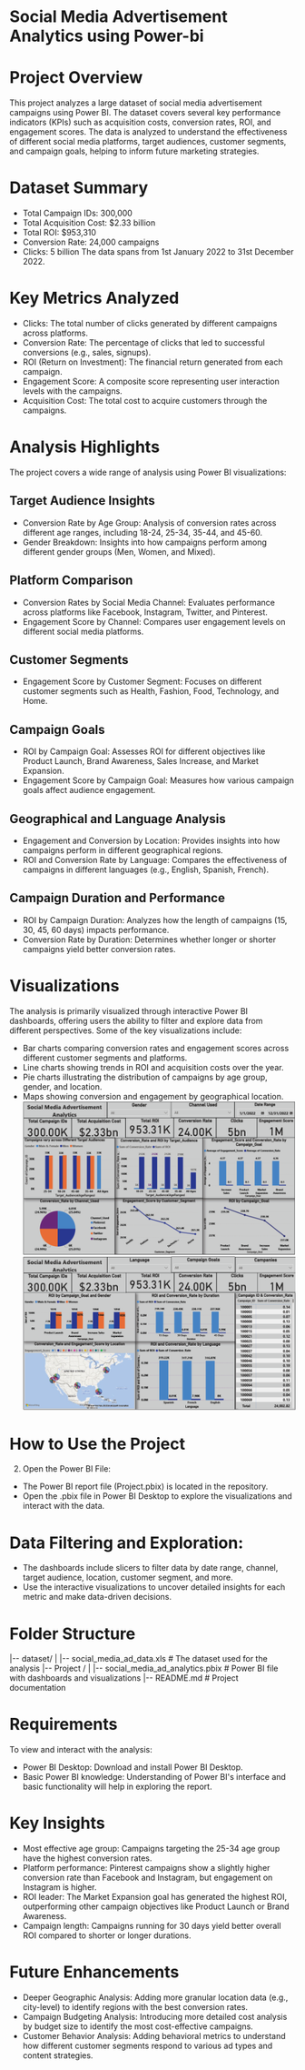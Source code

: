 # Social Media Advertisement Analytics using Power-bi
# Project Overview
This project analyzes a large dataset of social media advertisement campaigns using Power BI. The dataset covers several key performance indicators (KPIs) such as acquisition costs, conversion rates, ROI, and engagement scores. The data is analyzed to understand the effectiveness of different social media platforms, target audiences, customer segments, and campaign goals, helping to inform future marketing strategies.
# Dataset Summary
+ Total Campaign IDs: 300,000
+ Total Acquisition Cost: $2.33 billion
+	Total ROI: $953,310
+	Conversion Rate: 24,000 campaigns
+	Clicks: 5 billion
The data spans from 1st January 2022 to 31st December 2022.
# Key Metrics Analyzed
+	Clicks: The total number of clicks generated by different campaigns across platforms.
+	Conversion Rate: The percentage of clicks that led to successful conversions (e.g., sales, signups).
+	ROI (Return on Investment): The financial return generated from each campaign.
+	Engagement Score: A composite score representing user interaction levels with the campaigns.
+	Acquisition Cost: The total cost to acquire customers through the campaigns.
# Analysis Highlights
The project covers a wide range of analysis using Power BI visualizations:
## Target Audience Insights
+ Conversion Rate by Age Group: Analysis of conversion rates across different age ranges, including 18-24, 25-34, 35-44, and 45-60.
+	Gender Breakdown: Insights into how campaigns perform among different gender groups (Men, Women, and Mixed).
## Platform Comparison
+	Conversion Rates by Social Media Channel: Evaluates performance across platforms like Facebook, Instagram, Twitter, and Pinterest.
+	Engagement Score by Channel: Compares user engagement levels on different social media platforms.
## Customer Segments
+	Engagement Score by Customer Segment: Focuses on different customer segments such as Health, Fashion, Food, Technology, and Home.
## Campaign Goals
+	ROI by Campaign Goal: Assesses ROI for different objectives like Product Launch, Brand Awareness, Sales Increase, and Market Expansion.
+	Engagement Score by Campaign Goal: Measures how various campaign goals affect audience engagement.
## Geographical and Language Analysis
+	Engagement and Conversion by Location: Provides insights into how campaigns perform in different geographical regions.
+	ROI and Conversion Rate by Language: Compares the effectiveness of campaigns in different languages (e.g., English, Spanish, French).
## Campaign Duration and Performance
+	ROI by Campaign Duration: Analyzes how the length of campaigns (15, 30, 45, 60 days) impacts performance.
+	Conversion Rate by Duration: Determines whether longer or shorter campaigns yield better conversion rates.
# Visualizations
The analysis is primarily visualized through interactive Power BI dashboards, offering users the ability to filter and explore data from different perspectives. Some of the key visualizations include:
+	Bar charts comparing conversion rates and engagement scores across different customer segments and platforms.
+	Line charts showing trends in ROI and acquisition costs over the year.
+	Pie charts illustrating the distribution of campaigns by age group, gender, and location.
+	Maps showing conversion and engagement by geographical location.
 ![Image Alt](https://github.com/Haseebshah904/Social-Media-Advertisement-Analytics-using-Power-bi/blob/main/Power%20bi%20Part1%20Social.PNG?raw=true)
 ![Image Alt](https://github.com/Haseebshah904/Social-Media-Advertisement-Analytics-using-Power-bi/blob/main/Power%20bi%20Part2%20Social.PNG?raw=true)
# How to Use the Project
2.	Open the Power BI File:
+	The Power BI report file (Project.pbix) is located in the repository.
+	Open the .pbix file in Power BI Desktop to explore the visualizations and interact with the data.
# Data Filtering and Exploration:
+	The dashboards include slicers to filter data by date range, channel, target audience, location, customer segment, and more.
+	Use the interactive visualizations to uncover detailed insights for each metric and make data-driven decisions.
# Folder Structure
|-- dataset/
|   |-- social_media_ad_data.xls  # The dataset used for the analysis
|-- Project /
|   |-- social_media_ad_analytics.pbix  # Power BI file with dashboards and visualizations
|-- README.md  # Project documentation
# Requirements
To view and interact with the analysis:
+	Power BI Desktop: Download and install Power BI Desktop.
+	Basic Power BI knowledge: Understanding of Power BI's interface and basic functionality will help in exploring the report.
# Key Insights
+	Most effective age group: Campaigns targeting the 25-34 age group have the highest conversion rates.
+	Platform performance: Pinterest campaigns show a slightly higher conversion rate than Facebook and Instagram, but engagement on Instagram is higher.
+	ROI leader: The Market Expansion goal has generated the highest ROI, outperforming other campaign objectives like Product Launch or Brand Awareness.
+	Campaign length: Campaigns running for 30 days yield better overall ROI compared to shorter or longer durations.
# Future Enhancements
+	Deeper Geographic Analysis: Adding more granular location data (e.g., city-level) to identify regions with the best conversion rates.
+ Campaign Budgeting Analysis: Introducing more detailed cost analysis by budget size to identify the most cost-effective campaigns.
+	Customer Behavior Analysis: Adding behavioral metrics to understand how different customer segments respond to various ad types and content strategies.


